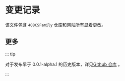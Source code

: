 # 变更记录

该文件包含 `408CSFamily` 仓库和网站所有显着更改。

<!-- @include: ../CHANGELOG.md#recent-alpha -->

## 更多

::: tip

对于发布早于 0.0.1-alpha.1 的历史版本，详见[Github 仓库](https://github.com/142vip/408CSFamily/blob/master/CHANGELOG.md) 。

:::
